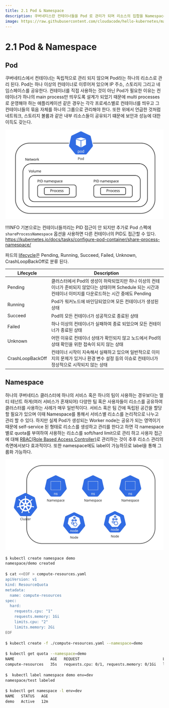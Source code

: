 ```yaml
---
title: 2.1 Pod & Namespace
description: 쿠버네티스란 컨테이너들을 Pod 로 관리가 되며 리소스의 집합을 Namespace로 논리적으로 격리 한다 
image: https://raw.githubusercontent.com/cloudacode/hello-kubernetes/main/docs/assets/kubernetes-school.png
---
```


# 2.1 Pod & Namespace

## Pod

쿠버네티스에서 컨테이너는 독립적으로 관리 되지 않으며 Pod라는 하나의 리소스로 관리 된다. Pod는 하나 이상의 컨테이너로 이루어져 있으며 IP 주소, 스토리지 그리고 네임스페이스를 공유한다. 컨테이너를 직접 사용하는 것이 아닌 Pod가 필요한 이유는 컨테이너가 하나의 main process만 띄우도록 설계가 되었기 때문에 multi processes로 운영해야 하는 애플리케이션 같은 경우는 각각 프로세스별로 컨테이너를 띄우고 그 컨테이너들의 묶음 자체를 하나의 그룹으로 관리해야 한다. 또한 위에서 언급한 것처럼 네트워크, 스토리지 볼륨과 같은 내부 리소스들이 공유되기 떄문에 보안과 성능에 대한 이득도 갖는다.

![kubernetes-pod](assets/kubernetes-pod.jpg)

!!!INFO 
    기본으로는 컨테이너들끼리는 PID 접근이 안 되지만 추가로 Pod 스펙에 `shareProcessNamespace` 옵션을 사용하면 다른 컨테이너의 PID도 접근할 수 있다.
    https://kubernetes.io/docs/tasks/configure-pod-container/share-process-namespace/

파드의 [lifecycle](https://kubernetes.io/docs/concepts/workloads/pods/pod-lifecycle/)은 Pending, Running, Succeed, Failed, Unknown, CrashLoopBackOff로 분류 된다.


| Lifecycle      | Description                          |
| ----------- | ------------------------------------ |
| Pending  | 클러스터에서 Pod의 생성이 허락되었지만 하나 이상의 컨테이너가 준비되지 않았다는 상태이며 Schedule 되는 시간과 컨테이너 이미지를 다운로드하는 시간 중에도 Pending |
| Running | Pod가 워커노드에 바인딩되었으며 모든 컨테이너가 생성된 상태 |
| Succeed  | Pod의 모든 컨테이너가 성공적으로 종료된 상태 |
| Failed  | 하나 이상의 컨테이너가 실패하여 종료 되었으며 모든 컨테이너가 종료된 상태 |
| Unknown  | 어떤 이유로 컨테이너 상태가 확인되지 않고 노드에서 Pod의 상태 확인을 위한 접속이 되지 않는 상태 |
| CrashLoopBackOff  | 컨테이너 시작이 지속해서 실패하고 있으며 일반적으로 이미지의 문제가 있거나 환경 변수 설정 등의 이슈로 컨테이너가 정상적으로 시작되지 않는 상태 |

## Namespace

하나의 쿠버네티스 클러스터에 하나의 서비스 혹은 하나의 팀이 사용하는 경우보다는 멀티 테넌트 하게(여러 서비스가 혼재되어) 다양한 팀 혹은 사용자들이 리소스를 공유하여 클러스터를 사용하는 사례가 매우 일반적이다. 서비스 혹은 팀 간에 독립된 공간을 할당할 필요가 있으며 이때 Namespace를 통해서 서비스별 리소스를 논리적으로 나누고 관리 할 수 있다. 하지만 실제 Pod가 생성되는 Worker node는 공유가 되는 영역이기 때문에 self-service 된 형태로 리소스를 생성하고 관리를 한다고 하면 각 namespace 별로 quota를 부여하여 사용하는 리소스를 soft/hard limit으로 관리 하고 사용자 접근에 대해 [RBAC(Role Based Access Controller)](https://kubernetes.io/docs/reference/access-authn-authz/rbac/)로 관리하는 것이 추후 리소스 관리의 측면에서보다 효과적이다. 또한 namespace에도 label이 가능하므로 label을 통해 그룹화 가능하다.

![kubernetes-namespace](assets/kubernetes-namespace.jpg)

```bash
$ kubectl create namespace demo
namespace/demo created

$ cat <<EOF > compute-resources.yaml
apiVersion: v1
kind: ResourceQuota
metadata:
  name: compute-resources
spec:
  hard:
    requests.cpu: "1"
    requests.memory: 1Gi
    limits.cpu: "2"
    limits.memory: 2Gi
EOF

$ kubectl create -f ./compute-resources.yaml --namespace=demo

$ kubectl get quota --namespace=demo
NAME                AGE   REQUEST                                     LIMIT
compute-resources   35s   requests.cpu: 0/1, requests.memory: 0/1Gi   limits.cpu: 0/2, limits.memory: 0/2Gi

$  kubectl label namespace demo env=dev
namespace/test labeled

$ kubectl get namespace -l env=dev
NAME   STATUS   AGE
demo   Active   12m
```